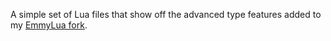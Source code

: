 A simple set of Lua files that show off the advanced type features added to my [EmmyLua fork](https://github.com/Benjamin-Dobell/IntelliJ-EmmyLua/tree/debug).

